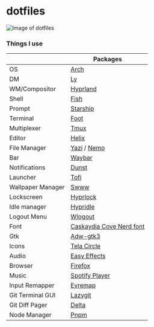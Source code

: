 # dotfiles

<img src="./readme-assets/desktop.gif" alt="Image of dotfiles" />

### Things I use

|                   | Packages                                                                           |
| ----------------- | ---------------------------------------------------------------------------------- |
| OS                | [Arch](https://archlinux.org/)                                                     |
| DM                | [Ly](https://github.com/fairyglade/ly)                                             |
| WM/Compositor     | [Hyprland](https://hyprland.org/)                                                  |
| Shell             | [Fish](https://fishshell.com/)                                                     |
| Prompt            | [Starship](https://starship.rs/)                                                   |
| Terminal          | [Foot](https://github.com/DanteAlighierin/foot)                                    |
| Multiplexer       | [Tmux](https://github.com/tmux/tmux)                                               |
| Editor            | [Helix](https://helix-editor.com/)                                                 |
| File Manager      | [Yazi](https://github.com/sxyazi/yazi) / [Nemo](https://github.com/linuxmint/nemo) |
| Bar               | [Waybar](https://github.com/Alexays/Waybar)                                        |
| Notifications     | [Dunst](https://github.com/dunst-project/dunst)                                    |
| Launcher          | [Tofi](https://github.com/philj56/tofi)                                            |
| Wallpaper Manager | [Swww](https://github.com/Horus645/swww)                                           |
| Lockscreen        | [Hyprlock](https://github.com/hyprwm/hyprlock/)                                    |
| Idle manager      | [Hypridle](https://github.com/hyprwm/hypridle)                                     |
| Logout Menu       | [Wlogout](https://github.com/ArtsyMacaw/wlogout)                                   |
| Font              | [Caskaydia Cove Nerd font](https://www.nerdfonts.com/font-downloads)               |
| Gtk               | [Adw-gtk3](https://github.com/lassekongo83/adw-gtk3)                               |
| Icons             | [Tela Circle](https://github.com/vinceliuice/Tela-circle-icon-theme)               |
| Audio             | [Easy Effects](https://github.com/wwmm/easyeffects)                                |
| Browser           | [Firefox](https://mozilla.org/)                                                    |
| Music             | [Spotify Player](https://github.com/aome510/spotify-player)                        |
| Input Remapper    | [Evremap](https://github.com/wez/evremap)                                          |
| Git Terminal GUI  | [Lazygit](https://github.com/jesseduffield/lazygit)                                |
| Git Diff Pager    | [Delta](https://github.com/dandavison/delta)                                       |
| Node Manager      | [Pnpm](https://pnpm.io/)                                                           |
